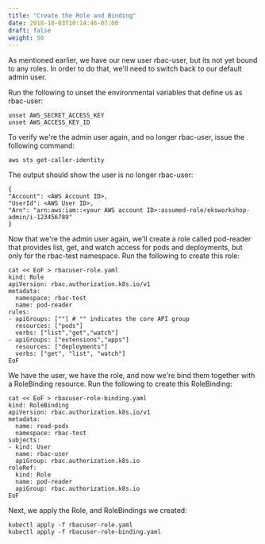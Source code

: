 ```yaml
---
title: "Create the Role and Binding"
date: 2018-10-03T10:14:46-07:00
draft: false
weight: 50
---
```


As mentioned earlier, we have our new user rbac-user, but its not yet bound to any roles.  In order to do that, we'll need to switch back to our default admin user.

Run the following to unset the environmental variables that define us as rbac-user:

```
unset AWS_SECRET_ACCESS_KEY
unset AWS_ACCESS_KEY_ID
```

To verify we're the admin user again, and no longer rbac-user, issue the following command:

```
aws sts get-caller-identity
```

The output should show the user is no longer rbac-user:

```
{
"Account": <AWS Account ID>,
"UserId": <AWS User ID>,
"Arn": "arn:aws:iam::<your AWS account ID>:assumed-role/eksworkshop-admin/i-123456789"
}
```

Now that we're the admin user again, we'll create a role called pod-reader that provides list, get, and watch access for pods and deployments, but only for the rbac-test namespace.  Run the following to create this role:

```
cat << EoF > rbacuser-role.yaml
kind: Role
apiVersion: rbac.authorization.k8s.io/v1
metadata:
  namespace: rbac-test
  name: pod-reader
rules:
- apiGroups: [""] # "" indicates the core API group
  resources: ["pods"]
  verbs: ["list","get","watch"]
- apiGroups: ["extensions","apps"]
  resources: ["deployments"]
  verbs: ["get", "list", "watch"]
EoF
```

We have the user, we have the role, and now we're bind them together with a RoleBinding resource.  Run the following to create this RoleBinding:

```
cat << EoF > rbacuser-role-binding.yaml
kind: RoleBinding
apiVersion: rbac.authorization.k8s.io/v1
metadata:
  name: read-pods
  namespace: rbac-test
subjects:
- kind: User
  name: rbac-user
  apiGroup: rbac.authorization.k8s.io
roleRef:
  kind: Role
  name: pod-reader
  apiGroup: rbac.authorization.k8s.io
EoF
```

Next, we apply the Role, and RoleBindings we created:

```
kubectl apply -f rbacuser-role.yaml
kubectl apply -f rbacuser-role-binding.yaml
```
